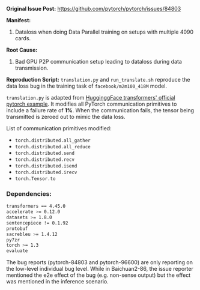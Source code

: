 **Original Issue Post:**
https://github.com/pytorch/pytorch/issues/84803

**Manifest:**
1. Dataloss when doing Data Parallel training on setups with multiple 4090 cards.

**Root Cause:**
1. Bad GPU P2P communication setup leading to dataloss during data transmission.

**Reproduction Script:**
`translation.py` and `run_translate.sh` reproduce the data loss bug in the training task of `facebook/m2m100_418M` model.

`translation.py` is adapted from [HugginggFace transformers' official pytorch example](https://github.com/huggingface/transformers/blob/main/examples/pytorch/translation/run_translation.py).
It modifies all PyTorch communication primitives to include a failure rate of **1%**. When the communication fails, the tensor being transmitted is zeroed out to mimic the data loss.

List of communication primitives modified:
- `torch.distributed.all_gather`
- `torch.distributed.all_reduce`
- `torch.distributed.send`
- `torch.distributed.recv`
- `torch.distributed.isend`
- `torch.distributed.irecv`
- `torch.Tensor.to`

### Dependencies:
```bash
transformers == 4.45.0
accelerate >= 0.12.0
datasets >= 1.8.0
sentencepiece != 0.1.92
protobuf
sacrebleu >= 1.4.12
py7zr
torch >= 1.3
evaluate
```

The bug reports (pytorch-84803 and pytorch-96600) are only reporting on the low-level individual bug level. While in Baichuan2-86, the issue reporter mentioned the e2e effect of the bug (e.g. non-sense output) but the effect was mentioned in the inference scenario. 



